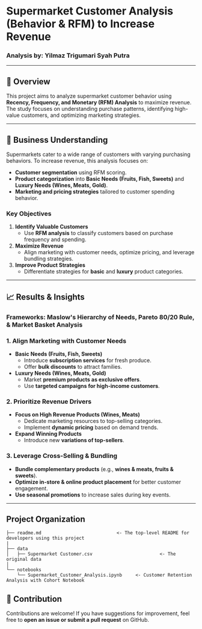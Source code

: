 # Supermarket Customer Analysis (Behavior & RFM) to Increase Revenue

### Analysis by: Yilmaz Trigumari Syah Putra

---

## 📌 Overview
This project aims to analyze supermarket customer behavior using **Recency, Frequency, and Monetary (RFM) Analysis** to maximize revenue. The study focuses on understanding purchase patterns, identifying high-value customers, and optimizing marketing strategies.

---

## 🎯 Business Understanding
Supermarkets cater to a wide range of customers with varying purchasing behaviors. To increase revenue, this analysis focuses on:
- **Customer segmentation** using RFM scoring.
- **Product categorization** into **Basic Needs (Fruits, Fish, Sweets)** and **Luxury Needs (Wines, Meats, Gold)**.
- **Marketing and pricing strategies** tailored to customer spending behavior.

### **Key Objectives**
1. **Identify Valuable Customers**  
   - Use **RFM analysis** to classify customers based on purchase frequency and spending.
2. **Maximize Revenue**  
   - Align marketing with customer needs, optimize pricing, and leverage bundling strategies.
3. **Improve Product Strategies**  
   - Differentiate strategies for **basic** and **luxury** product categories.

---

## 📈 Results & Insights
### Frameworks: **Maslow's Hierarchy of Needs**, **Pareto 80/20 Rule**, & **Market Basket Analysis**
### **1. Align Marketing with Customer Needs**
- **Basic Needs (Fruits, Fish, Sweets)**  
  - Introduce **subscription services** for fresh produce.  
  - Offer **bulk discounts** to attract families.
- **Luxury Needs (Wines, Meats, Gold)**  
  - Market **premium products as exclusive offers**.  
  - Use **targeted campaigns for high-income customers**.

### **2. Prioritize Revenue Drivers**
- **Focus on High Revenue Products (Wines, Meats)**  
  - Dedicate marketing resources to top-selling categories.  
  - Implement **dynamic pricing** based on demand trends.
- **Expand Winning Products**  
  - Introduce new **variations of top-sellers**.

### **3. Leverage Cross-Selling & Bundling**
- **Bundle complementary products** (e.g., **wines & meats, fruits & sweets**).  
- **Optimize in-store & online product placement** for better customer engagement.  
- **Use seasonal promotions** to increase sales during key events.

---

## Project Organization
    ├── readme.md                            <- The top-level README for developers using this project
    |
    ├── data
    │   ├── Supermarket Customer.csv                         <- The original data
    │
    └── notebooks   
        └── Supermarket_Customer_Analysis.ipynb     <- Customer Retention Analysis with Cohort Notebook 

## 🤝 Contribution
Contributions are welcome! If you have suggestions for improvement, feel free to **open an issue or submit a pull request** on GitHub.
